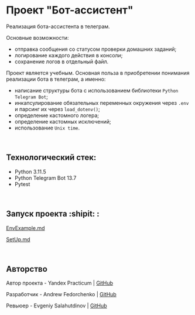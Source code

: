 # Проект "Бот-ассистент"
Реализация бота-ассистента в телеграм.

Основные возможности:
- отправка сообщения со статусом проверки домашних заданий;
- логирование каждого действия в консоли;
- сохранение логов в отдельный файл.

Проект является учебным. Основная польза в приобретении понимания реализации бота в телеграм, а именно:
- написание структуры бота с использованием библиотеки `Python Telegram Bot`;
- инкапсулирование обязательных переменных окружения через `.env` и парсинг их через `load_dotenv()`;
- определение кастомного логера;
- определение кастомных исключений;
- использование `Unix time`.


<br>

## Технологический стек:
- Python 3.11.5
- Python Telegram Bot 13.7
- Pytest

<br>

## Запуск проекта :shipit: :
[EnvExample.md](./EnvExample.md)

[SetUp.md](./SetUp.md)

<br>

## Авторство
Автор проекта - Yandex Practicum | [GitHub](https://github.com/yandex-praktikum)

Разработчик - Andrew Fedorchenko | [GitHub](https://github.com/Furturnax)

Ревьюер - Evgeniy Salahutdinov | [GitHub](https://github.com/EugeneSal)